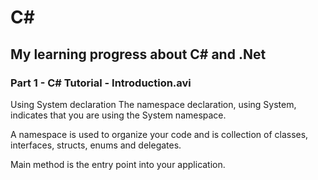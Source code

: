 # C#
## My learning progress about C# and .Net
### Part 1 - C# Tutorial - Introduction.avi
Using System declaration
The namespace declaration, using System, indicates that you are using the System namespace.

A namespace is used to organize your code and is collection of classes, interfaces, structs, enums and delegates.

Main method is the entry point into your application.
